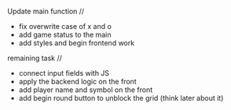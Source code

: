 

Update main function //

* fix overwrite case of x and o 
* add game status to the main
* add styles and begin frontend work 

remaining task //

* connect input fields with JS
* apply the backend logic on the front
* add player name and symbol on the front 
* add begin round button to unblock the grid (think later about it)